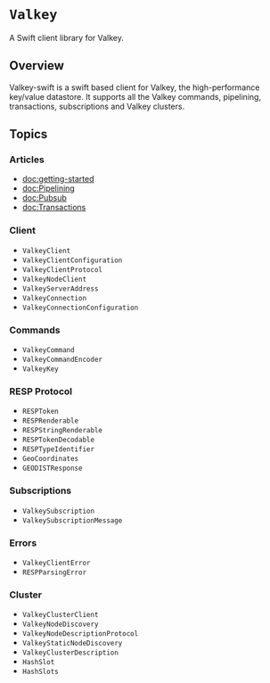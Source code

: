 # ``Valkey``

A Swift client library for Valkey.

## Overview

Valkey-swift is a swift based client for Valkey, the high-performance key/value datastore. It supports all the Valkey commands, pipelining, transactions, subscriptions and Valkey clusters.

## Topics

### Articles

- <doc:getting-started>
- <doc:Pipelining>
- <doc:Pubsub>
- <doc:Transactions>

### Client

- ``ValkeyClient``
- ``ValkeyClientConfiguration``
- ``ValkeyClientProtocol``
- ``ValkeyNodeClient``
- ``ValkeyServerAddress``
- ``ValkeyConnection``
- ``ValkeyConnectionConfiguration``

### Commands

- ``ValkeyCommand``
- ``ValkeyCommandEncoder``
- ``ValkeyKey``

### RESP Protocol

- ``RESPToken``
- ``RESPRenderable``
- ``RESPStringRenderable``
- ``RESPTokenDecodable``
- ``RESPTypeIdentifier``
- ``GeoCoordinates``
- ``GEODISTResponse``

### Subscriptions

- ``ValkeySubscription``
- ``ValkeySubscriptionMessage``

### Errors

- ``ValkeyClientError``
- ``RESPParsingError``

### Cluster

- ``ValkeyClusterClient``
- ``ValkeyNodeDiscovery``
- ``ValkeyNodeDescriptionProtocol``
- ``ValkeyStaticNodeDiscovery``
- ``ValkeyClusterDescription``
- ``HashSlot``
- ``HashSlots``

